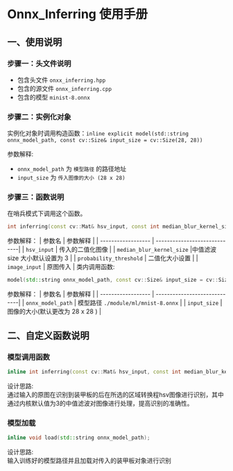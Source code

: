 # Onnx_Inferring 使用手册
## 一、使用说明

### 步骤一：头文件说明

- 包含头文件 `onxx_inferring.hpp`
- 包含的源文件 `onnx_inferring.cpp`
- 包含的模型 `minist-8.onnx`
### 步骤二：实例化对象
实例化对象时调用构造函数：`inline explicit model(std::string onnx_model_path, const cv::Size& input_size = cv::Size(28, 28))`

参数解释:
- `onnx_model_path` 为 `模型路径` 的路径地址
- `input_size` 为 `传入图像的大小 (28 x 28)`
### 步骤三：函数说明
在哨兵模式下调用这个函数。
```cpp
int inferring(const cv::Mat& hsv_input, const int median_blur_kernel_size = 3, float probability_threshold = 0, cv::Mat image_input = cv::Mat::zeros(cv::Size(255, 0), CV_8UC3));
```
参数解释：
|      参数名         |           参数解释             |
| ------------------ | -----------------------------|
| `hsv_input`         | 传入的二值化图像  |
| `median_blur_kernel_size`    |中值滤波 size 大小默认设置为 3          |
| `probability_threshold`    | 二值化大小设置          |
| `image_input`    | 原图传入     |
类内调用函数:
```cpp
model(std::string onnx_model_path, const cv::Size& input_size = cv::Size(28, 28));  // 初始化构造函数加载模型
```
参数解释：
|      参数名         |           参数解释             |
| ------------------ | -----------------------------|
| `onnx_model_path`         | 模型路径 `./module/ml/mnist-8.onnx`   |
| `input_size`    | 图像的大小(默认更改为 28 x 28 )              |
## 二、自定义函数说明
### 模型调用函数
```cpp
inline int inferring(const cv::Mat& hsv_input, const int median_blur_kernel_size = 3, float probability_threshold = 0, cv::Mat image_input = cv::Mat::zeros(cv::Size(255, 0), CV_8UC3));
```
设计思路:  
通过输入的原图在识别到装甲板的后在所选的区域转换程hsv图像进行识别，其中通过内核默认值为3的中值滤波对图像进行处理，提高识别的准确性。

### 模型加载
```cpp
inline void load(std::string onnx_model_path);
```
设计思路:  
输入训练好的模型路径并且加载对传入的装甲板对象进行识别